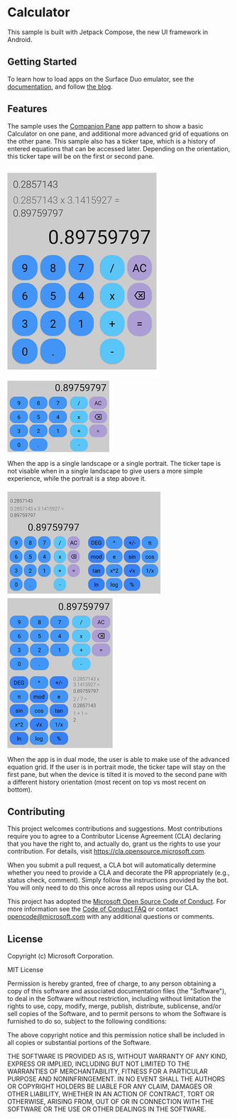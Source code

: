 # Calculator

This sample is built with Jetpack Compose, the new UI framework in Android.

## Getting Started

To learn how to load apps on the Surface Duo emulator, see the [documentation](https://docs.microsoft.com/dual-screen/android), and follow [the blog](https://devblogs.microsoft.com/surface-duo).

## Features

The sample uses the [Companion Pane](https://docs.microsoft.com/dual-screen/introduction#companion-pane) app pattern to show a basic Calculator on one pane, and additional more advanced grid of equations on the other pane. This sample also has a ticker tape, which is a history of entered equations that can be accessed later. Depending on the orientation, this ticker tape will be on the first or second pane.

![Screenshot](screenshots/single_portrait.png)
![Screenshot](screenshots/single_landscape.png)

When the app is a single landscape or a single portrait. The ticker tape is not visable when in a single landscape to give users a more simple experience, while the portrait is a step above it.

![Screenshot](screenshots/dual_portrait.png)
![Screenshot](screenshots/dual_landscape.png)


When the app is in dual mode, the user is able to make use of the advanced equation grid. If the user is in portrait mode, the ticker tape will stay on the first pane, but when the device is tilted it is moved to the second pane with a different history orientation (most recent on top vs most recent on bottom).

## Contributing

This project welcomes contributions and suggestions.  Most contributions require you to agree to a
Contributor License Agreement (CLA) declaring that you have the right to, and actually do, grant us
the rights to use your contribution. For details, visit https://cla.opensource.microsoft.com.

When you submit a pull request, a CLA bot will automatically determine whether you need to provide
a CLA and decorate the PR appropriately (e.g., status check, comment). Simply follow the instructions
provided by the bot. You will only need to do this once across all repos using our CLA.

This project has adopted the [Microsoft Open Source Code of Conduct](https://opensource.microsoft.com/codeofconduct/).
For more information see the [Code of Conduct FAQ](https://opensource.microsoft.com/codeofconduct/faq/) or
contact [opencode@microsoft.com](mailto:opencode@microsoft.com) with any additional questions or comments.

## License

Copyright (c) Microsoft Corporation.

MIT License

Permission is hereby granted, free of charge, to any person obtaining a copy of this software and associated documentation files (the "Software"), to deal in the Software without restriction, including without limitation the rights to use, copy, modify, merge, publish, distribute, sublicense, and/or sell copies of the Software, and to permit persons to whom the Software is furnished to do so, subject to the following conditions:

The above copyright notice and this permission notice shall be included in all copies or substantial portions of the Software.

THE SOFTWARE IS PROVIDED AS IS, WITHOUT WARRANTY OF ANY KIND, EXPRESS OR IMPLIED, INCLUDING BUT NOT LIMITED TO THE WARRANTIES OF MERCHANTABILITY, FITNESS FOR A PARTICULAR PURPOSE AND NONINFRINGEMENT. IN NO EVENT SHALL THE AUTHORS OR COPYRIGHT HOLDERS BE LIABLE FOR ANY CLAIM, DAMAGES OR OTHER LIABILITY, WHETHER IN AN ACTION OF CONTRACT, TORT OR OTHERWISE, ARISING FROM, OUT OF OR IN CONNECTION WITH THE SOFTWARE OR THE USE OR OTHER DEALINGS IN THE SOFTWARE.
